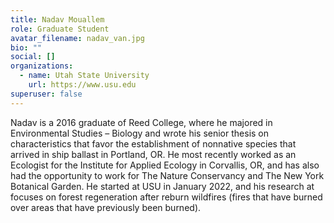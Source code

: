```yaml
---
title: Nadav Mouallem
role: Graduate Student
avatar_filename: nadav_van.jpg
bio: ""
social: []
organizations:
  - name: Utah State University
    url: https://www.usu.edu
superuser: false
---
```

<!--StartFragment-->

Nadav is a 2016 graduate of Reed College, where he majored in Environmental Studies – Biology and wrote his senior thesis on characteristics that favor the establishment of nonnative species that arrived in ship ballast in Portland, OR. He most recently worked as an Ecologist for the Institute for Applied Ecology in Corvallis, OR, and has also had the opportunity to work for The Nature Conservancy and The New York Botanical Garden. He started at USU in January 2022, and his research at focuses on forest regeneration after reburn wildfires (fires that have burned over areas that have previously been burned).

<!--EndFragment-->